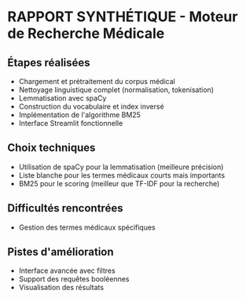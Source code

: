 
# RAPPORT SYNTHÉTIQUE - Moteur de Recherche Médicale

## Étapes réalisées
- Chargement et prétraitement du corpus médical
- Nettoyage linguistique complet (normalisation, tokenisation)
- Lemmatisation avec spaCy
- Construction du vocabulaire et index inversé
- Implémentation de l'algorithme BM25
- Interface Streamlit fonctionnelle

## Choix techniques
- Utilisation de spaCy pour la lemmatisation (meilleure précision)
- Liste blanche pour les termes médicaux courts mais importants
- BM25 pour le scoring (meilleur que TF-IDF pour la recherche)


## Difficultés rencontrées
- Gestion des termes médicaux spécifiques


## Pistes d'amélioration
- Interface avancée avec filtres
- Support des requêtes booléennes
- Visualisation des résultats
